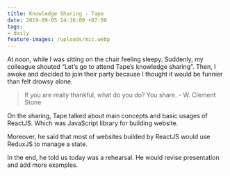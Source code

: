 ```yaml
---
title: Knowledge Sharing - Tape
date: 2019-09-05 14:16:00 +07:00
tags:
- daily
feature-images: /uploads/mic.webp
---
```


At noon, while I was sitting on the chair feeling sleepy. Suddenly, my colleague shouted “Let’s go to attend Tape’s knowledge sharing”. Then, I awoke and decided to join their party because I thought it would be funnier than felt drowsy alone.

> If you are really thankful, what do you do? You share. - W. Clement Stone

On the sharing, Tape talked about main concepts and basic usages of ReactJS. Which was JavaScript library for building website.

Moreover, he said that most of websites builded by ReactJS would use ReduxJS to manage a state.

In the end, he told us today was a rehearsal. He would revise presentation and add more examples.